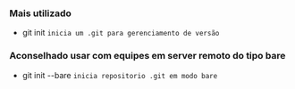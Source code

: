 ### Mais utilizado ###
* git init `inicia um .git para gerenciamento de versão`

### Aconselhado usar com equipes em server remoto do tipo bare ###
* git init --bare `inicia repositorio .git em modo bare`
